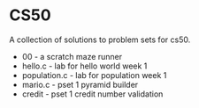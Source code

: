 # CS50
A collection of solutions to problem sets for cs50.

- 00 - a scratch maze runner
- hello.c - lab for hello world week 1
- population.c - lab for population week 1
- mario.c - pset 1 pyramid builder
- credit - pset 1 credit number validation
